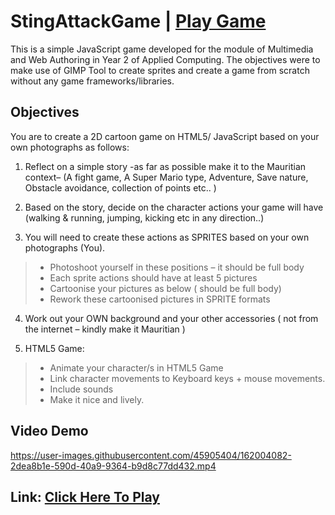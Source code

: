 # StingAttackGame | [Play Game](https://kaviraj07.github.io/StingAttackGame/)

This is a simple JavaScript game developed for the module of Multimedia and Web Authoring in Year 2 of Applied Computing. The objectives were to make use of GIMP Tool to create sprites and create a game from scratch without any game frameworks/libraries.

## Objectives

You are to create a 2D cartoon game on HTML5/ JavaScript based on your own photographs as follows:
1. Reflect on a simple story -as far as possible make it to the Mauritian context– (A fight game, A Super
Mario type, Adventure, Save nature, Obstacle avoidance, collection of points etc.. )

2. Based on the story, decide on the character actions your game will have (walking & running, jumping,
kicking etc in any direction..)

3. You will need to create these actions as SPRITES based on your own photographs (You).

>* Photoshoot yourself in these positions – it should be full body
>* Each sprite actions should have at least 5 pictures
>* Cartoonise your pictures as below ( should be full body)
>* Rework these cartoonised pictures in SPRITE formats

4. Work out your OWN background and your other accessories ( not from the internet – kindly make it
Mauritian )

5. HTML5 Game:
>* Animate your character/s in HTML5 Game
>* Link character movements to Keyboard keys + mouse movements.
>* Include sounds
>* Make it nice and lively.

## Video Demo
https://user-images.githubusercontent.com/45905404/162004082-2dea8b1e-590d-40a9-9364-b9d8c77dd432.mp4

## Link: [Click Here To Play](https://kaviraj07.github.io/StingAttackGame/)
